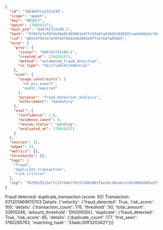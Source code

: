 ```json
{
  "id": "786364fce1351438",
  "scope": "agent",
  "key": "RESULT",
  "epoch": 1760291571,
  "host_pid": "9e6742732c60:1",
  "hash": "9f947e7af8febf8e0246d903a9ffc67e4fa83b651026937ca64948e5cfb6fddd",
  "cid": "QmV19f947e7af8febf8e0246d903a9ffc67e4fa83b65",
  "aicp": {
    "prov": {
      "issuer": "9e6742732c60:1",
      "created_at": 1760291571,
      "method": "automated_fraud_detection",
      "vc_type": "VerifiableCredential"
    },
    "ucon": {
      "usage_constraints": [
        "no_pii_export",
        "audit_required"
      ],
      "purpose": "fraud_detection_analysis",
      "enforcement": "mandatory"
    },
    "eval": {
      "confidence": 1.0,
      "evidence_count": 0,
      "review_status": "pending",
      "evaluated_at": 1760291571
    }
  },
  "sources": [],
  "edges": [],
  "metrics": {},
  "thresholds": {},
  "tags": [
    "fraud",
    "duplicate_transaction",
    "risk_critical"
  ],
  "sig": "7629d15521e77c257d4e7fd3172683001fba10c381e6ce7d210602685a379b54"
}
```

Fraud detected: duplicate_transaction (score: 92)
Transaction: 031201469615703
Details: {'velocity': {'fraud_detected': True, 'risk_score': 100, 'details': {'transaction_count': 178, 'threshold': 50, 'total_amount': 33910246, 'amount_threshold': 10000000}}, 'duplicate': {'fraud_detected': True, 'risk_score': 85, 'details': {'duplicate_count': 177, 'first_seen': 1760285763, 'matching_hash': '33adc30ff3203421'}}}